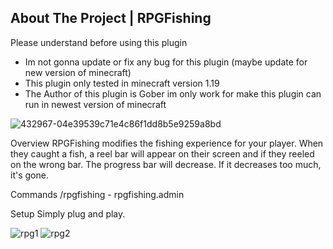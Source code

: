 
## About The Project | RPGFishing
Please understand before using this plugin 
* Im not gonna update or fix any bug for this plugin (maybe update for new version of minecraft)
* This plugin only tested in minecraft version 1.19
* The Author of this plugin is Gober im only work for make this plugin can run in newest version of minecraft

![432967-04e39539c71e4c86f1dd8b5e9259a8bd](https://user-images.githubusercontent.com/115431552/208019678-cefadb28-4d9c-4f4b-a687-66b5a19f8e89.png)

Overview
RPGFishing modifies the fishing experience for your player. When they caught a fish, a reel bar will appear on their screen and if they reeled on the wrong bar. The progress bar will decrease. If it decreases too much, it's gone.

Commands
/rpgfishing - rpgfishing.admin

Setup
Simply plug and play.

![rpg1](https://user-images.githubusercontent.com/115431552/208019697-38aa5450-eafb-4eaf-a61e-b80c9bb5d0e4.png)
![rpg2](https://user-images.githubusercontent.com/115431552/208019732-6c6e3041-3b34-4135-9edd-780d04ee1447.png)
